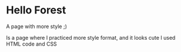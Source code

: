 # Hello Forest
A page with more style ;)

Is a page where I practiced more style format, and it looks cute
I used HTML code and CSS 
